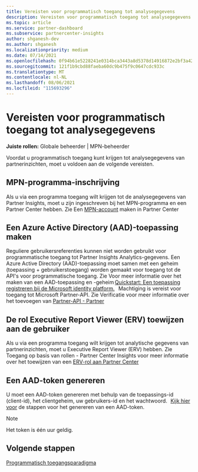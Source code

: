 ```yaml
---
title: Vereisten voor programmatisch toegang tot analysegegevens
description: Vereisten voor programmatisch toegang tot analysegegevens
ms.topic: article
ms.service: partner-dashboard
ms.subservice: partnercenter-insights
author: shganesh-dev
ms.author: shganesh
ms.localizationpriority: medium
ms.date: 07/14/2021
ms.openlocfilehash: 0f94b61e5228241e0314bca3443a8d5378d14916872e2bf3a4271aa7e6fae9f6
ms.sourcegitcommit: 121f1b9cbd88faeba60dc9b475f9c0647cdc933c
ms.translationtype: MT
ms.contentlocale: nl-NL
ms.lasthandoff: 08/06/2021
ms.locfileid: "115693296"
---
```

# <a name="prerequisites-to-programmatically-access-analytics-data"></a>Vereisten voor programmatisch toegang tot analysegegevens

**Juiste rollen:** Globale beheerder | MPN-beheerder

Voordat u programmatisch toegang kunt krijgen tot analysegegevens van partnerinzichten, moet u voldoen aan de volgende vereisten.

## <a name="mpn-program-enrollment"></a>MPN-programma-inschrijving

Als u via een programma toegang wilt krijgen tot de analysegegevens van Partner Insights, moet u zijn ingeschreven bij het MPN-programma en een Partner Center hebben. Zie Een [MPN-account](mpn-create-a-partner-center-account.md) maken in Partner Center

## <a name="create-azure-active-directory-aad-application"></a>Een Azure Active Directory (AAD)-toepassing maken

Reguliere gebruikersreferenties kunnen niet worden gebruikt voor programmatische toegang tot Partner Insights Analytics-gegevens. Een Azure Active Directory (AAD)-toepassing moet samen met een geheim (toepassing + gebruikerstoegang) worden gemaakt voor toegang tot de API's voor programmatische toegang. Zie Voor meer informatie over het maken van een AAD-toepassing en -geheim [Quickstart: Een toepassing registreren bij de Microsoft identity platform.](/azure/active-directory/develop/quickstart-register-app)   Machtiging is vereist voor toegang tot Microsoft Partner-API. Zie Verificatie voor meer informatie over het toevoegen van [Partner-API - Partner](/partner/develop/api-authentication#application-and-user-access)

## <a name="assign-executive-report-viewer-erv-role-to-the-user"></a>De rol Executive Report Viewer (ERV) toewijzen aan de gebruiker

Als u via een programma toegang wilt krijgen tot analytische gegevens van partnerinzichten, moet u Executive Report Viewer (ERV) hebben. Zie Toegang op basis van rollen - Partner Center Insights voor meer informatie over het toewijzen van een [ERV-rol aan Partner Center](insights-roles.md)

## <a name="generate-an-aad-token"></a>Een AAD-token genereren

U moet een AAD-token genereren met behulp van de toepassings-id (client-id), het clientgeheim, uw gebruikers-id en het wachtwoord.   [Kijk hier voor](insights-programmatic-first-api-call.md#token-generation) de stappen voor het genereren van een AAD-token.

> [!Note]
> Het token is één uur geldig.

## <a name="next-steps"></a>Volgende stappen
[Programmatisch toegangsparadigma](insights-programmatic-access-paradigm.md)